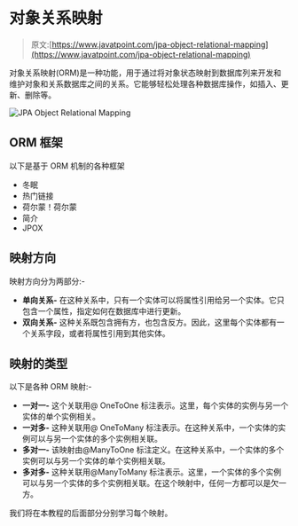 # 对象关系映射

> 原文:[https://www.javatpoint.com/jpa-object-relational-mapping](https://www.javatpoint.com/jpa-object-relational-mapping)

对象关系映射(ORM)是一种功能，用于通过将对象状态映射到数据库列来开发和维护对象和关系数据库之间的关系。它能够轻松处理各种数据库操作，如插入、更新、删除等。

![JPA Object Relational Mapping](../Images/6c037feecd486daa3c1729d66b26a1f2.png)

## ORM 框架

以下是基于 ORM 机制的各种框架

*   冬眠
*   热门链接
*   荷尔蒙！荷尔蒙
*   简介
*   JPOX

## 映射方向

映射方向分为两部分:-

*   **单向关系-** 在这种关系中，只有一个实体可以将属性引用给另一个实体。它只包含一个属性，指定如何在数据库中进行更新。
*   **双向关系-** 这种关系既包含拥有方，也包含反方。因此，这里每个实体都有一个关系字段，或者将属性引用到其他实体。

## 映射的类型

以下是各种 ORM 映射:-

*   **一对一-** 这个关联用@ OneToOne 标注表示。这里，每个实体的实例与另一个实体的单个实例相关。
*   **一对多-** 这种关联用@ OneToMany 标注表示。在这种关系中，一个实体的实例可以与另一个实体的多个实例相关联。
*   **多对一-** 该映射由@ManyToOne 标注定义。在这种关系中，一个实体的多个实例可以与另一个实体的单个实例相关联。
*   **多对多-** 这种关联用@ManyToMany 标注表示。这里，一个实体的多个实例可以与另一个实体的多个实例相关联。在这个映射中，任何一方都可以是欠一方。

我们将在本教程的后面部分分别学习每个映射。